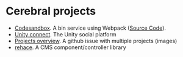 # Cerebral projects

* [Codesandbox](https://www.codesandbox.io). A bin service using Webpack ([Source Code](https://github.com/CompuIves/codesandbox-client/tree/master/packages/app/src/app)).
* [Unity connect](https://connect.unity.com/). The Unity social platform
* [Projects overview](https://github.com/cerebral/cerebral/issues/713). A github issue with multiple projects (images)
* [rehace](https://www.npmjs.com/package/rehace-github-magnolia). A CMS component/controller library
